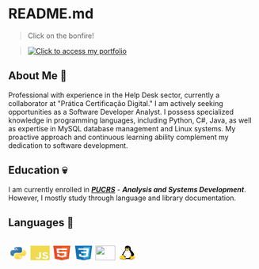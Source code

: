 # README.md

> Click on the bonfire!

> [![Click to access my portfolio](https://c.tenor.com/drxH1lO9cfEAAAAj/dark-souls-bonfire.gif)](https://lucasborgess.com/)

## About Me 🎃

Professional with experience in the Help Desk sector, currently a collaborator at "Prática Certificação Digital." I am actively seeking opportunities as a Software Developer Analyst. I possess specialized knowledge in programming languages, including Python, C#, Java, as well as expertise in MySQL database management and Linux systems. My proactive approach and continuous learning ability complement my dedication to software development.

## Education 💀

I am currently enrolled in [***PUCRS***](https://online.pucrs.br/graduacao/analise-desenvolvimento-sistemas-full-stack-mobile) - ***Analysis and Systems Development***. However, I mostly study through language and library documentation.

## Languages 👻
<div style="display: inline_block"><br>
<img align="center"  height="30" width="40" src="https://raw.githubusercontent.com/devicons/devicon/master/icons/python/python-original.svg">
<img align="center"  height="30" width="40" src="https://raw.githubusercontent.com/devicons/devicon/master/icons/javascript/javascript-plain.svg">
<img align="center"  height="30" width="40" src="https://raw.githubusercontent.com/devicons/devicon/master/icons/html5/html5-original.svg">
<img align="center"  height="30" width="40" src="https://raw.githubusercontent.com/devicons/devicon/master/icons/css3/css3-original.svg">
<img align="center"  height="30" width="40" src="https://cdn.jsdelivr.net/gh/devicons/devicon/icons/java/java-original.svg">
<img align="center"  height="30" width="40" src="https://raw.githubusercontent.com/devicons/devicon/55609aa5bd817ff167afce0d965585c92040787a/icons/linux/linux-original.svg">
</div>
